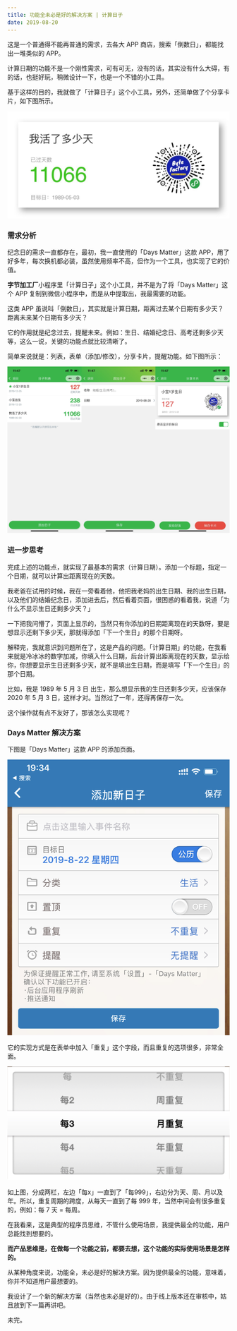 ```yaml
---
title: 功能全未必是好的解决方案 | 计算日子
date: 2019-08-20
---
```


这是一个普通得不能再普通的需求，去各大 APP 商店，搜索「倒数日」，都能找出一堆类似的 APP。

计算日期的功能不是一个刚性需求，可有可无，没有的话，其实没有什么大碍，有的话，也挺好玩，稍微设计一下，也是一个不错的小工具。

基于这样的目的，我就做了「计算日子」这个小工具，另外，还简单做了个分享卡片，如下图所示。

![](./_image/IMG_3101.JPG)

### 需求分析
纪念日的需求一直都存在，最初，我一直使用的「Days Matter」这款 APP，用了好多年，每次换机都必装，虽然使用频率不高，但作为一个工具，也实现了它的价值。

**字节加工厂**小程序里「计算日子」这个小工具，并不是为了将「Days Matter」这个 APP 复制到微信小程序中，而是从中提取出，我最需要的功能。

这类 APP 虽说叫「倒数日」，其实就是计算日期，距离过去某个日期有多少天？距离未来某个日期有多少天？

它的作用就是纪念过去，提醒未来。例如：生日、结婚纪念日、高考还剩多少天等，这么一说，关键的功能点就比较清晰了。

简单来说就是：列表，表单（添加/修改），分享卡片，提醒功能。如下图所示：

![](./_image/IMG_3100.JPG)

### 进一步思考
完成上述的功能点，就实现了最基本的需求（计算日期）。添加一个标题，指定一个日期，就可以计算出距离现在的天数。

我老爸在试用的时候，我在一旁看着他，他把我老妈的出生日期、我的出生日期，以及他们的结婚纪念日，添加进去后，然后看着页面，很困惑的看着我，说道「为什么不显示生日还剩多少天？」

一下把我问懵了，页面上显示的，当然只有你添加的日期距离现在的天数呀，要是想显示还剩下多少天，那就得添加「下一个生日」的那个日期呀。

解释完，我就意识到问题所在了，这是产品的问题。「计算日期」的功能，在我看来就是冷冰冰的数字加减，你填入什么日期，后台计算出距离现在的天数，显示给你，你想要显示生日还剩多少天，就不是填出生日期，而是填写「下一个生日」的那个日期。

比如，我是 1989 年 5 月 3 日 出生，那么想显示我的生日还剩多少天，应该保存 2020 年 5 月 3 日，这样才对。当然过了一年，还得再保存一次。

这个操作就有点不友好了，那该怎么实现呢？

###  Days Matter 解决方案
下图是「Days Matter」这款 APP 的添加页面。

![](./_image/IMG_3169.jpg)

它的实现方式是在表单中加入「重复」这个字段，而且重复的选项很多，非常全面。

![](./_image/IMG_3171.jpg)

如上图，分成两栏，左边「每x」一直到了「每999」，右边分为天、周、月以及年。所以，重复周期的跨度，从每天一直到了每 999 年，当然中间会有很多重复的，例如：每 7 天 = 每周。 

在我看来，这是典型的程序员思维，不管什么使用场景，我提供最全的功能，用户总能找到想要的。

**而产品思维是，在做每一个功能之前，都要去想，这个功能的实际使用场景是怎样的。**

从某种角度来说，功能全，未必是好的解决方案。因为提供最全的功能，意味着，你并不知道用户最想要的。

我设计了一个新的解决方案（当然也未必是好的）。由于线上版本还在审核中，姑且放到下一篇再讲吧。

未完。